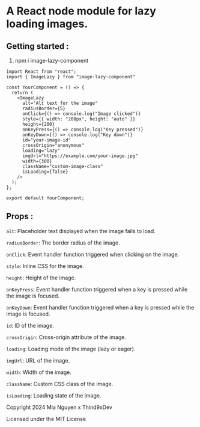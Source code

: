 # A React node module for lazy loading images.

## Getting started :

1.  npm i image-lazy-component

```tsx
import React from "react";
import { ImageLazy } from "image-lazy-component"

const YourComponent = () => {
  return (
    <ImageLazy
      alt="Alt text for the image"
      radiusBorder={5}
      onClick={() => console.log("Image clicked")}
      style={{ width: "200px", height: "auto" }}
      height={200}
      onKeyPress={() => console.log("Key pressed")}
      onKeyDown={() => console.log("Key down")}
      id="your-image-id"
      crossOrigin="anonymous"
      loading="lazy"
      imgUrl="https://example.com/your-image.jpg"
      width={300}
      className="custom-image-class"
      isLoading={false}
    />
  );
};

export default YourComponent;
```
## Props :

`alt`: Placeholder text displayed when the image fails to load.

`radiusBorder`: The border radius of the image.

`onClick`: Event handler function triggered when clicking on the image.

`style`: Inline CSS for the image.

`height`: Height of the image.

`onKeyPress`: Event handler function triggered when a key is pressed while the image is focused.

`onKeyDown`: Event handler function triggered when a key is pressed while the image is focused.

`id`: ID of the image.

`crossOrigin`: Cross-origin attribute of the image.

`loading`: Loading mode of the image (lazy or eager).

`imgUrl`: URL of the image.

`width`: Width of the image.

`className`: Custom CSS class of the image.

`isLoading`: Loading state of the image.

Copyright 2024 Mia Nguyen x Thind9xDev

 Licensed under the MIT License